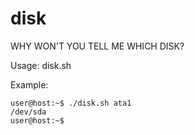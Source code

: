 disk
====

WHY WON'T YOU TELL ME WHICH DISK?

Usage: disk.sh <ata1>

Example:

    user@host:~$ ./disk.sh ata1
    /dev/sda
    user@host:~$ 
